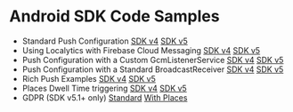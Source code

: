 # Android SDK Code Samples

* Standard Push Configuration [SDK v4](SDK-v4/localytics-with-gcm) [SDK v5](SDK-v5/localytics-with-gcm)
* Using Localytics with Firebase Cloud Messaging [SDK v4](SDK-v4/localytics-with-fcm) [SDK v5](SDK-v5/localytics-with-fcm)
* Push Configuration with a Custom GcmListenerService [SDK v4](SDK-v4/custom-gcmlistenerservice) [SDK v5](SDK-v5/custom-gcmlistenerservice)
* Push Configuration with a Standard BroadcastReceiver [SDK v4](SDK-v4/standard-push-broadcastreceiver) [SDK v5](SDK-v5/standard-push-broadcastreceiver)
* Rich Push Examples [SDK v4](SDK-v4/rich-push) [SDK v5](SDK-v5/rich-push)
* Places Dwell Time triggering [SDK v4](SDK-v4/places-dwell-time) [SDK v5](SDK-v5/places-dwell-time)
* GDPR (SDK v5.1+ only) [Standard](SDK-v5/gdpr) [With Places](SDK-v5/gdpr-places)
